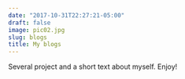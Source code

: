 ```yaml
---
date: "2017-10-31T22:27:21-05:00"
draft: false
image: pic02.jpg
slug: blogs
title: My blogs
---
```


Several project and a short text about myself. Enjoy!